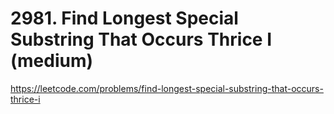 # 2981. Find Longest Special Substring That Occurs Thrice I (medium)

https://leetcode.com/problems/find-longest-special-substring-that-occurs-thrice-i
